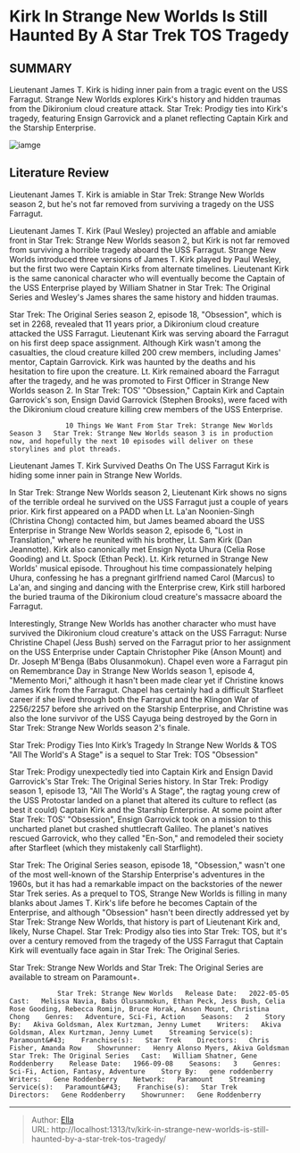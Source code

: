 # Kirk In Strange New Worlds Is Still Haunted By A Star Trek TOS Tragedy


## SUMMARY 



  Lieutenant James T. Kirk is hiding inner pain from a tragic event on the USS Farragut.   Strange New Worlds explores Kirk&#39;s history and hidden traumas from the Dikironium cloud creature attack.   Star Trek: Prodigy ties into Kirk&#39;s tragedy, featuring Ensign Garrovick and a planet reflecting Captain Kirk and the Starship Enterprise.  

![iamge](https://static1.srcdn.com/wordpress/wp-content/uploads/2024/01/william-shatner-as-kirk-in-star-trek-and-paul-wesley-as-kirk-in-star-trek-strange-new-worlds.jpg)

## Literature Review
Lieutenant James T. Kirk is amiable in Star Trek: Strange New Worlds season 2, but he&#39;s not far removed from surviving a tragedy on the USS Farragut.




Lieutenant James T. Kirk (Paul Wesley) projected an affable and amiable front in Star Trek: Strange New Worlds season 2, but Kirk is not far removed from surviving a horrible tragedy aboard the USS Farragut. Strange New Worlds introduced three versions of James T. Kirk played by Paul Wesley, but the first two were Captain Kirks from alternate timelines. Lieutenant Kirk is the same canonical character who will eventually become the Captain of the USS Enterprise played by William Shatner in Star Trek: The Original Series and Wesley&#39;s James shares the same history and hidden traumas.




Star Trek: The Original Series season 2, episode 18, &#34;Obsession&#34;, which is set in 2268, revealed that 11 years prior, a Dikironium cloud creature attacked the USS Farragut. Lieutenant Kirk was serving aboard the Farragut on his first deep space assignment. Although Kirk wasn&#39;t among the casualties, the cloud creature killed 200 crew members, including James&#39; mentor, Captain Garrovick. Kirk was haunted by the deaths and his hesitation to fire upon the creature. Lt. Kirk remained aboard the Farragut after the tragedy, and he was promoted to First Officer in Strange New Worlds season 2. In Star Trek: TOS&#39; &#34;Obsession,&#34; Captain Kirk and Captain Garrovick&#39;s son, Ensign David Garrovick (Stephen Brooks), were faced with the Dikironium cloud creature killing crew members of the USS Enterprise.

                  10 Things We Want From Star Trek: Strange New Worlds Season 3   Star Trek: Strange New Worlds season 3 is in production now, and hopefully the next 10 episodes will deliver on these storylines and plot threads.    





 Lieutenant James T. Kirk Survived Deaths On The USS Farragut 
Kirk is hiding some inner pain in Strange New Worlds.
         

In Star Trek: Strange New Worlds season 2, Lieutenant Kirk shows no signs of the terrible ordeal he survived on the USS Farragut just a couple of years prior. Kirk first appeared on a PADD when Lt. La&#39;an Noonien-Singh (Christina Chong) contacted him, but James beamed aboard the USS Enterprise in Strange New Worlds season 2, episode 6, &#34;Lost in Translation,&#34; where he reunited with his brother, Lt. Sam Kirk (Dan Jeannotte). Kirk also canonically met Ensign Nyota Uhura (Celia Rose Gooding) and Lt. Spock (Ethan Peck). Lt. Kirk returned in Strange New Worlds&#39; musical episode. Throughout his time compassionately helping Uhura, confessing he has a pregnant girlfriend named Carol (Marcus) to La&#39;an, and singing and dancing with the Enterprise crew, Kirk still harbored the buried trauma of the Dikironium cloud creature&#39;s massacre aboard the Farragut.




Interestingly, Strange New Worlds has another character who must have survived the Dikironium cloud creature&#39;s attack on the USS Farragut: Nurse Christine Chapel (Jess Bush) served on the Farragut prior to her assignment on the USS Enterprise under Captain Christopher Pike (Anson Mount) and Dr. Joseph M&#39;Benga (Babs Olusanmokun). Chapel even wore a Farragut pin on Remembrance Day in Strange New Worlds season 1, episode 4, &#34;Memento Mori,&#34; although it hasn&#39;t been made clear yet if Christine knows James Kirk from the Farragut. Chapel has certainly had a difficult Starfleet career if she lived through both the Farragut and the Klingon War of 2256/2257 before she arrived on the Starship Enterprise, and Christine was also the lone survivor of the USS Cayuga being destroyed by the Gorn in Star Trek: Strange New Worlds season 2&#39;s finale.



 Star Trek: Prodigy Ties Into Kirk’s Tragedy In Strange New Worlds &amp; TOS 
&#34;All The World&#39;s A Stage&#34; is a sequel to Star Trek: TOS &#34;Obsession&#34;
          




Star Trek: Prodigy unexpectedly tied into Captain Kirk and Ensign David Garrovick&#39;s Star Trek: The Original Series history. In Star Trek: Prodigy season 1, episode 13, &#34;All The World&#39;s A Stage&#34;, the ragtag young crew of the USS Protostar landed on a planet that altered its culture to reflect (as best it could) Captain Kirk and the Starship Enterprise. At some point after Star Trek: TOS&#39; &#34;Obsession&#34;, Ensign Garrovick took on a mission to this uncharted planet but crashed shuttlecraft Galileo. The planet&#39;s natives rescued Garrovick, who they called &#34;En-Son,&#34; and remodeled their society after Starfleet (which they mistakenly call Starflight).

Star Trek: The Original Series season, episode 18, &#34;Obsession,&#34; wasn&#39;t one of the most well-known of the Starship Enterprise&#39;s adventures in the 1960s, but it has had a remarkable impact on the backstories of the newer Star Trek series. As a prequel to TOS, Strange New Worlds is filling in many blanks about James T. Kirk&#39;s life before he becomes Captain of the Enterprise, and although &#34;Obsession&#34; hasn&#39;t been directly addressed yet by Star Trek: Strange New Worlds, that history is part of Lieutenant Kirk and, likely, Nurse Chapel. Star Trek: Prodigy also ties into Star Trek: TOS, but it&#39;s over a century removed from the tragedy of the USS Farragut that Captain Kirk will eventually face again in Star Trek: The Original Series.






Star Trek: Strange New Worlds and Star Trek: The Original Series are available to stream on Paramount&#43;.




                Star Trek: Strange New Worlds   Release Date:   2022-05-05    Cast:   Melissa Navia, Babs Olusanmokun, Ethan Peck, Jess Bush, Celia Rose Gooding, Rebecca Romijn, Bruce Horak, Anson Mount, Christina Chong    Genres:   Adventure, Sci-Fi, Action    Seasons:   2    Story By:   Akiva Goldsman, Alex Kurtzman, Jenny Lumet    Writers:   Akiva Goldsman, Alex Kurtzman, Jenny Lumet    Streaming Service(s):   Paramount&#43;    Franchise(s):   Star Trek    Directors:   Chris Fisher, Amanda Row    Showrunner:   Henry Alonso Myers, Akiva Goldsman                  Star Trek: The Original Series   Cast:   William Shatner, Gene Roddenberry    Release Date:   1966-09-08    Seasons:   3    Genres:    Sci-Fi, Action, Fantasy, Adventure    Story By:   gene roddenberry    Writers:   Gene Roddenberry    Network:   Paramount    Streaming Service(s):   Paramount&#43;    Franchise(s):   Star Trek    Directors:   Gene Roddenberry    Showrunner:   Gene Roddenberry      

---

> Author: [Ella](https://instagram.hk.cn/)  
> URL: http://localhost:1313/tv/kirk-in-strange-new-worlds-is-still-haunted-by-a-star-trek-tos-tragedy/  

